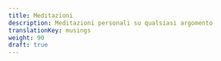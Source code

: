 ```yaml
---
title: Meditazioni
description: Meditazioni personali su qualsiasi argomento
translationKey: musings
weight: 90
draft: true
---
```

